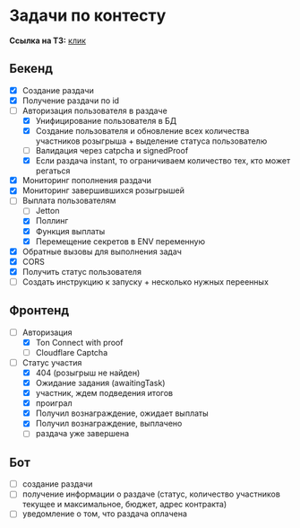 # Задачи по контесту
**Ссылка на ТЗ:** [клик](https://telegra.ph/MyTonWallet-Giveaways-04-27)
## Бекенд
- [x] Создание раздачи
- [x] Получение раздачи по id
- [ ] Авторизация пользователя в раздаче
    - [x] Унифицирование пользователя в БД
    - [x] Создание пользователя и обновление всех количества участников розыгрыша + выделение статуса пользователю
    - [ ] Валидация через catpcha и signedProof
    - [x] Если раздача instant, то ограничиваем количество тех, кто может регаться
- [x] Мониторинг пополнения раздачи
- [x] Мониторинг завершившихся розыгрышей
- [ ] Выплата пользователям
    - [ ] Jetton
    - [x] Поллинг
    - [x] Функция выплаты
    - [x] Перемещение секретов в ENV переменную
- [x] Обратные вызовы для выполнения задач
- [x] CORS
- [x] Получить статус пользователя
- [ ] Создать инструкцию к запуску + несколько нужных переенных

## Фронтенд
- [ ] Авторизация
    - [x] Ton Connect with proof
    - [ ] Cloudflare Captcha
- [ ] Статус участия
    - [x] 404 (розыгрыш не найден)
    - [x] Ожидание задания (awaitingTask)
    - [x] участник, ждем подведения итогов
    - [x] проиграл
    - [x] Получил вознаграждение, ожидает выплаты
    - [x] Получил вознаграждение, выплачено
    - [ ] раздача уже завершена

## Бот
- [ ] создание раздачи
- [ ] получение информации о раздаче (статус, количество участников текущее и максимальное, бюджет, адрес контракта)
- [ ] уведомление о том, что раздача оплачена
